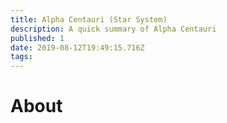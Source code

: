 ```yaml
---
title: Alpha Centauri (Star System)
description: A quick summary of Alpha Centauri
published: 1
date: 2019-08-12T19:49:15.716Z
tags: 
---
```


# About
